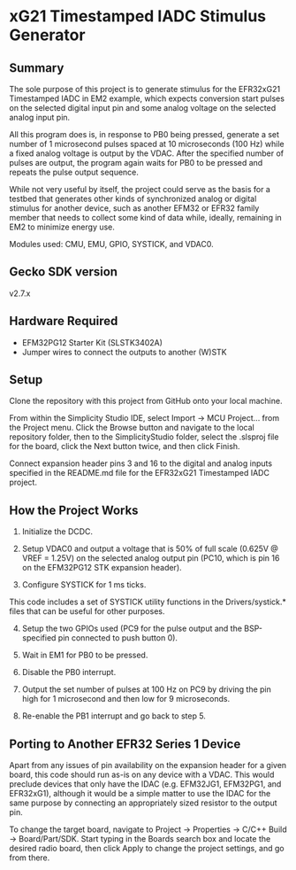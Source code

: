 # xG21 Timestamped IADC Stimulus Generator #

## Summary ##

The sole purpose of this project is to generate stimulus for the
EFR32xG21 Timestamped IADC in EM2 example, which expects conversion
start pulses on the selected digital input pin and some analog voltage
on the selected analog input pin.

All this program does is, in response to PB0 being pressed, generate a
set number of 1 microsecond pulses spaced at 10 microseconds (100 Hz)
while a fixed analog voltage is output by the VDAC. After the specified
number of pulses are output, the program again waits for PB0 to be
pressed and repeats the pulse output sequence.

While not very useful by itself, the project could serve as the basis
for a testbed that generates other kinds of synchronized analog or
digital stimulus for another device, such as another EFM32 or  EFR32
family member that needs to collect some kind of data while, ideally,
remaining in EM2 to minimize energy use.
  
Modules used: CMU, EMU, GPIO, SYSTICK, and VDAC0.

## Gecko SDK version ##

v2.7.x

## Hardware Required ##

* EFM32PG12 Starter Kit (SLSTK3402A)
* Jumper wires to connect the outputs to another (W)STK

## Setup ##

Clone the repository with this project from GitHub onto your local machine.

From within the Simplicity Studio IDE, select Import -> MCU Project...
from the Project menu. Click the Browse button and navigate to the
local repository folder, then to the SimplicityStudio folder, select
the .slsproj file for the board, click the Next button twice, and then
click Finish.

Connect expansion header pins 3 and 16 to the digital and analog inputs
specified in the README.md file for the EFR32xG21 Timestamped IADC
project.

## How the Project Works ##

1. Initialize the DCDC.

2. Setup VDAC0 and output a voltage that is 50% of full scale
   (0.625V @ VREF = 1.25V) on the selected analog output pin (PC10,
   which is pin 16 on the EFM32PG12 STK expansion header).

3. Configure SYSTICK for 1 ms ticks.

This code includes a set of SYSTICK utility functions in the
Drivers/systick.* files that can be useful for other purposes.

4. Setup the two GPIOs used (PC9 for the pulse output and the
   BSP-specified pin connected to push button 0).

5. Wait in EM1 for PB0 to be pressed.

6. Disable the PB0 interrupt.

7. Output the set number of pulses at 100 Hz on PC9 by driving the pin
   high for 1 microsecond and then low for 9 microseconds.

8. Re-enable the PB1 interrupt and go back to step 5.

## Porting to Another EFR32 Series 1 Device ##

Apart from any issues of pin availability on the expansion header for a
given board, this code should run as-is on any device with a VDAC. This
would preclude devices that only have the IDAC (e.g. EFM32JG1, EFM32PG1,
and EFR32xG1), although it would be a simple matter to use the IDAC for
the same purpose by connecting an appropriately sized resistor to the
output pin.

To change the target board, navigate to Project -> Properties -> C/C++ Build -> Board/Part/SDK.
Start typing in the Boards search box and locate the desired radio board,
then click Apply to change the project settings, and go from there.